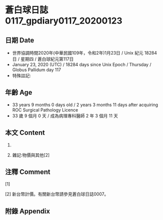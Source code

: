 # 蒼白球日誌0117_gpdiary0117_20200123 #

## 日期 Date ##

* 世界協調時間2020年(中華民國109年，令和2年)1月23日 / Unix 紀元 18284 日 / 星期四 / 蒼白球紀元第117日
* January 23, 2020 (UTC) / 18284 days since Unix Epoch / Thursday / Globus Pallidum day 117
* 特殊註記:

## 年齡 Age ##

* 33 years 9 months 0 days old / 2 years 3 months 11 days after acquiring ROC Surgical Pathology Licence
* 33 歲 9 個月 0 天 / 成為病理專科醫師 2 年 3 個月 11 天

## 本文 Content ##

1. 

    
2. 雜記:物價與其他[2]

    

## 注釋 Comment ##

[1] 


[2] 新台幣計價。有關新台幣請參見蒼白球日誌0007。



## 附錄 Appendix ##

